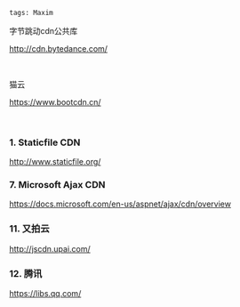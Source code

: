 ```meta
tags: Maxim
```

<p>字节跳动cdn公共库</p>
<p><a href="http://cdn.bytedance.com/">http://cdn.bytedance.com/</a></p>
<p>&nbsp;</p>
<p>猫云</p>
<p><a href="https://www.bootcdn.cn/">https://www.bootcdn.cn/</a></p>
<p>&nbsp;</p>
<h3 id="staticfile-cdn">1. Staticfile CDN</h3>
<p><a class="uri" href="http://www.staticfile.org/">http://www.staticfile.org/</a></p>
<h3 id="microsoft-ajax-cdn">7. Microsoft Ajax CDN</h3>
<p><a class="uri" href="https://docs.microsoft.com/en-us/aspnet/ajax/cdn/overview">https://docs.microsoft.com/en-us/aspnet/ajax/cdn/overview</a></p>
<h3 id="又拍云">11. 又拍云</h3>
<p><a class="uri" href="http://jscdn.upai.com/">http://jscdn.upai.com/</a></p>
<h3 id="腾讯">12. 腾讯</h3>
<p><a class="uri" href="https://libs.qq.com/">https://libs.qq.com/</a></p>